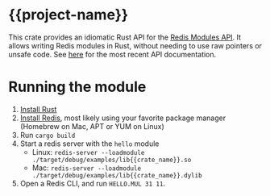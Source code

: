 # {{project-name}}

This crate provides an idiomatic Rust API for the [Redis Modules API](https://redis.io/topics/modules-intro).
It allows writing Redis modules in Rust, without needing to use raw pointers or unsafe code. See [here](https://docs.rs/redis-module/latest) for the most recent API documentation.

# Running the module

1. [Install Rust](https://www.rust-lang.org/tools/install)
2. [Install Redis](https://redis.io/download), most likely using your favorite package manager (Homebrew on Mac, APT or YUM on Linux)
3. Run `cargo build`
4. Start a redis server with the `hello` module
    * Linux: `redis-server --loadmodule ./target/debug/examples/lib{{crate_name}}.so`
    * Mac: `redis-server --loadmodule ./target/debug/examples/lib{{crate_name}}.dylib`
5. Open a Redis CLI, and run `HELLO.MUL 31 11`.